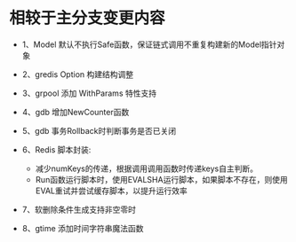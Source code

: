 # 相较于主分支变更内容
- 1、Model 默认不执行Safe函数，保证链式调用不重复构建新的Model指针对象

- 2、gredis Option 构建结构调整

- 3、grpool 添加 WithParams 特性支持

- 4、gdb 增加NewCounter函数

- 5、gdb 事务Rollback时判断事务是否已关闭

- 6、Redis 脚本封装: 
  - 减少numKeys的传递，根据调用调用函数时传递keys自主判断。
  - Run函数运行脚本时，使用EVALSHA运行脚本，如果脚本不存在，则使用EVAL重试并尝试缓存脚本，以提升运行效率

- 7、软删除条件生成支持非空零时

- 8、gtime 添加时间字符串魔法函数
